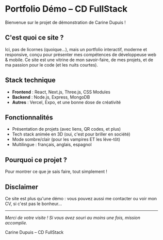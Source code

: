 # Portfolio Démo – CD FullStack

Bienvenue sur le projet de démonstration de Carine Dupuis !

## C'est quoi ce site ?

Ici, pas de licornes (quoique...), mais un portfolio interactif, moderne et responsive, conçu pour présenter mes compétences de développeuse web & mobile. Ce site est une vitrine de mon savoir-faire, de mes projets, et de ma passion pour le code (et les nuits courtes).

## Stack technique

- **Frontend** : React, Next.js, Three.js, CSS Modules
- **Backend** : Node.js, Express, MongoDB
- **Autres** : Vercel, Expo, et une bonne dose de créativité

## Fonctionnalités

- Présentation de projets (avec liens, QR codes, et plus)
- Tech stack animée en 3D (oui, c'est pour briller en société)
- Mode sombre/clair (pour les vampires ET les lève-tôt)
- Multilingue : français, anglais, espagnol

## Pourquoi ce projet ?

Pour montrer ce que je sais faire, tout simplement !

## Disclaimer

Ce site est plus qu'une démo : vous pouvez aussi me contacter ou voir mon CV, si c'est pas le bonheur...

---

_Merci de votre visite ! Si vous avez souri au moins une fois, mission accomplie._

Carine Dupuis – CD FullStack
